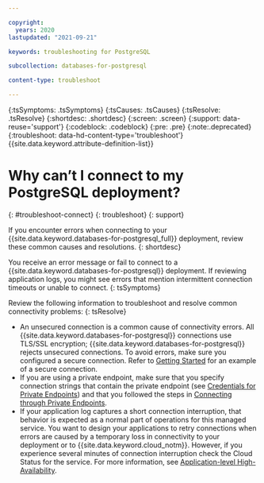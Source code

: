```yaml
---

copyright:
  years: 2020
lastupdated: "2021-09-21"

keywords: troubleshooting for PostgreSQL

subcollection: databases-for-postgresql

content-type: troubleshoot

---
```


{:tsSymptoms: .tsSymptoms}
{:tsCauses: .tsCauses}
{:tsResolve: .tsResolve}
{:shortdesc: .shortdesc}
{:screen: .screen}
{:support: data-reuse='support'}
{:codeblock: .codeblock}
{:pre: .pre}
{:note:.deprecated}
{:troubleshoot: data-hd-content-type='troubleshoot'}
{{site.data.keyword.attribute-definition-list}}

 

# Why can’t I connect to my PostgreSQL deployment?
{: #troubleshoot-connect}
{: troubleshoot}
{: support}

If you encounter errors when connecting to your {{site.data.keyword.databases-for-postgresql_full}} deployment, review these common causes and resolutions.
{: shortdesc}

You receive an error message or fail to connect to a {{site.data.keyword.databases-for-postgresql}} deployment.  If reviewing application logs, you might see errors that mention intermittent connection timeouts or unable to connect.
{: tsSymptoms}

Review the following information to troubleshoot and resolve common connectivity problems:
{: tsResolve}

* An unsecured connection is a common cause of connectivity errors.  All {{site.data.keyword.databases-for-postgresql}} connections use TLS/SSL encryption; {{site.data.keyword.databases-for-postgresql}} rejects unsecured connections.  To avoid errors, make sure you configured a secure connection.  Refer to [Getting Started](/docs/databases-for-postgresql?topic=databases-for-postgresql-getting-started) for an example of a secure connection.
* If you are using a private endpoint, make sure that you specify connection strings that contain the private endpoint (see [Credentials for Private Endpoints](/docs/databases-for-postgresql?topic=cloud-databases-service-endpoints#credentials-for-private-endpoints)) and that you followed the steps in [Connecting through Private Endpoints](/docs/databases-for-postgresql?topic=cloud-databases-service-endpoints#private-endpoint-connections).
* If your application log captures a short connection interruption, that behavior is expected as a normal part of operations for this managed service. You want to design your applications to retry connections when errors are caused by a temporary loss in connectivity to your deployment or to {{site.data.keyword.cloud_notm}}. However, if you experience several minutes of connection interruption check the Cloud Status for the service. For more information, see [Application-level High-Availability](/docs/databases-for-postgresql?topic=databases-for-postgresql-high-availability#application-level-high-availability).

